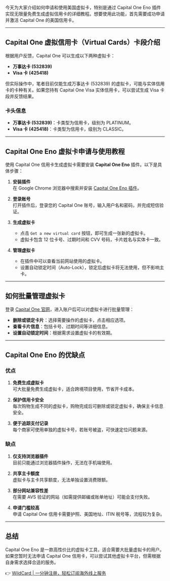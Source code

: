 今天为大家介绍如何申请和使用美国虚拟卡，特别是通过 Capital One Eno 插件实现无限量免费生成虚拟信用卡的详细教程。想要使用此功能，首先需要成功申请并激活 Capital One 的美国信用卡。

---

## Capital One 虚拟信用卡（Virtual Cards）卡段介绍

根据用户反馈，Capital One 可以生成以下两种虚拟卡：

- **万事达卡 (532839)**
- **Visa 卡 (425418)**

但实际操作中，笔者目前仅能生成万事达卡 (532839) 的虚拟卡，可能与实体信用卡的卡种有关。如果您持有 Capital One Visa 实体信用卡，可以尝试生成 Visa 卡段并反馈结果。

### 卡头信息

- **万事达卡 (532839)**：卡类型为信用卡，级别为 PLATINUM。
- **Visa 卡 (425418)**：卡类型为信用卡，级别为 CLASSIC。

---

## Capital One Eno 虚拟卡申请与使用教程

使用 Capital One 信用卡生成虚拟卡需要安装 **Capital One Eno** 插件。以下是具体步骤：

1. **安装插件**  
   在 Google Chrome 浏览器中搜索并安装 [Capital One Eno 插件](https://bit.ly/bewildcard)。

2. **登录账号**  
   打开插件后，登录您的 Capital One 账号，输入用户名和密码，并完成短信验证。

3. **生成虚拟卡**  
   - 点击 `Get a new virtual card` 按钮，即可生成一张新的虚拟卡。
   - 虚拟卡包含 12 位卡号、过期时间和 CVV 号码，卡片姓名与实体卡一致。

4. **管理虚拟卡**  
   - 在插件中可以查看当前网站使用的虚拟卡。
   - 设置自动锁定时间（Auto-Lock），锁定后虚拟卡将无法使用，但不影响主卡。

---

## 如何批量管理虚拟卡

登录 [Capital One 官网](https://bit.ly/bewildcard)，进入账户后可以对虚拟卡进行批量管理：

- **删除或锁定卡片**：选择需要操作的虚拟卡，点击相应选项。
- **查看卡片信息**：包括卡号、过期时间等详细信息。
- **设置自动锁定时间**：根据需求设置虚拟卡的有效期。

---

## Capital One Eno 的优缺点

### 优点

1. **免费生成虚拟卡**  
   可大批量免费生成虚拟卡，适合跨境项目使用，节省开卡成本。

2. **保护信用卡安全**  
   每次购物生成不同的虚拟卡，购物完成后可删除或锁定虚拟卡，确保主卡信息安全。

3. **便于追踪支付记录**  
   每个商家可使用单独的虚拟卡号，若账号被盗，可快速定位问题来源。

### 缺点

1. **仅支持浏览器插件**  
   目前只能通过浏览器插件操作，无法在手机端使用。

2. **共享主卡额度**  
   虚拟卡与主卡共享额度，无法单独设置消费限额。

3. **部分网站兼容性差**  
   在需要 AVS 验证的网站（如需提供邮编或账单地址）可能会支付失败。

4. **申请门槛较高**  
   申请 Capital One 信用卡需要护照、美国地址、ITIN 税号等，流程较为复杂。

---

## 总结

Capital One Eno 是一款高性价比的虚拟卡工具，适合需要大批量虚拟卡的用户。如果您暂时无法申请 Capital One 信用卡，可以尝试其他虚拟卡平台，但需根据自身需求选择合适的服务。

👉 [WildCard | 一分钟注册，轻松订阅海外线上服务](https://bit.ly/bewildcard)